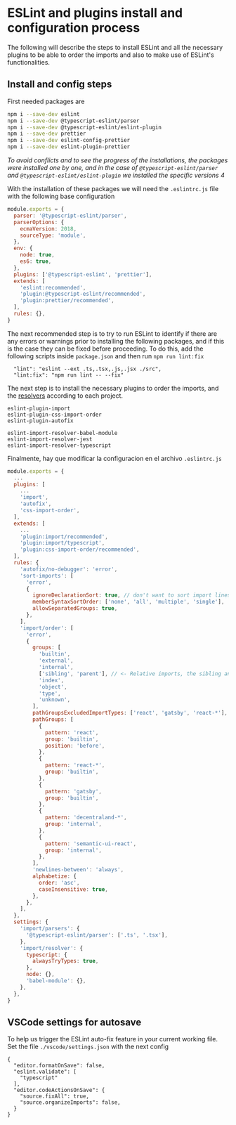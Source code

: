 # ESLint and plugins install and configuration process

The following will describe the steps to install ESLint and all the necessary plugins to be able to order the imports and also to make use of ESLint's functionalities.

## Install and config steps

First needed packages are

```bash
npm i --save-dev eslint
npm i --save-dev @typescript-eslint/parser
npm i --save-dev @typescript-eslint/eslint-plugin
npm i --save-dev prettier
npm i --save-dev eslint-config-prettier
npm i --save-dev eslint-plugin-prettier
```

_To avoid conflicts and to see the progress of the installations, the packages were installed one by one, and in the case of `@typescript-eslint/parser` and `@typescript-eslint/eslint-plugin` we installed the specific versions 4_

With the installation of these packages we will need the `.eslintrc.js` file with the following base configuration

```javascript
module.exports = {
  parser: '@typescript-eslint/parser',
  parserOptions: {
    ecmaVersion: 2018,
    sourceType: 'module',
  },
  env: {
    node: true,
    es6: true,
  },
  plugins: ['@typescript-eslint', 'prettier'],
  extends: [
    'eslint:recommended',
    'plugin:@typescript-eslint/recommended',
    'plugin:prettier/recommended',
  ],
  rules: {},
}
```

The next recommended step is to try to run ESLint to identify if there are any errors or warnings prior to installing the following packages, and if this is the case they can be fixed before proceeding. To do this, add the following scripts inside `package.json` and then run `npm run lint:fix`

```
  "lint": "eslint --ext .ts,.tsx,.js,.jsx ./src",
  "lint:fix": "npm run lint -- --fix"
```

The next step is to install the necessary plugins to order the imports, and the [resolvers](https://github.com/import-js/eslint-plugin-import/wiki/Resolvers) according to each project.

```
eslint-plugin-import
eslint-plugin-css-import-order
eslint-plugin-autofix

eslint-import-resolver-babel-module
eslint-import-resolver-jest
eslint-import-resolver-typescript
```

Finalmente, hay que modificar la configuracion en el archivo `.eslintrc.js`

```javascript
module.exports = {
  ...
  plugins: [
    ...
    'import',
    'autofix',
    'css-import-order',
  ],
  extends: [
    ...
    'plugin:import/recommended',
    'plugin:import/typescript',
    'plugin:css-import-order/recommended',
  ],
  rules: {
    'autofix/no-debugger': 'error',
    'sort-imports': [
      'error',
      {
        ignoreDeclarationSort: true, // don't want to sort import lines, use eslint-plugin-import instead
        memberSyntaxSortOrder: ['none', 'all', 'multiple', 'single'],
        allowSeparatedGroups: true,
      },
    ],
    'import/order': [
      'error',
      {
        groups: [
          'builtin',
          'external',
          'internal',
          ['sibling', 'parent'], // <- Relative imports, the sibling and parent types they can be mingled together
          'index',
          'object',
          'type',
          'unknown',
        ],
        pathGroupsExcludedImportTypes: ['react', 'gatsby', 'react-*'],
        pathGroups: [
          {
            pattern: 'react',
            group: 'builtin',
            position: 'before',
          },
          {
            pattern: 'react-*',
            group: 'builtin',
          },
          {
            pattern: 'gatsby',
            group: 'builtin',
          },
          {
            pattern: 'decentraland-*',
            group: 'internal',
          },
          {
            pattern: 'semantic-ui-react',
            group: 'internal',
          },
        ],
        'newlines-between': 'always',
        alphabetize: {
          order: 'asc',
          caseInsensitive: true,
        },
      },
    ],
  },
  settings: {
    'import/parsers': {
      '@typescript-eslint/parser': ['.ts', '.tsx'],
    },
    'import/resolver': {
      typescript: {
        alwaysTryTypes: true,
      },
      node: {},
      'babel-module': {},
    },
  },
}
```

## VSCode settings for autosave

To help us trigger the ESLint auto-fix feature in your current working file. Set the file `./vscode/settings.json` with the next config

```
{
  "editor.formatOnSave": false,
  "eslint.validate": [
    "typescript"
  ],
  "editor.codeActionsOnSave": {
    "source.fixAll": true,
    "source.organizeImports": false,
  }
}
```
